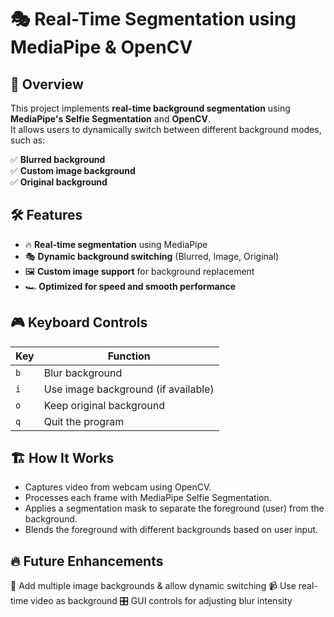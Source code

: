 # 🎭 Real-Time Segmentation using MediaPipe & OpenCV  


## 🚀 Overview  
This project implements **real-time background segmentation** using **MediaPipe's Selfie Segmentation** and **OpenCV**.  
It allows users to dynamically switch between different background modes, such as:  

✅ **Blurred background**  
✅ **Custom image background**  
✅ **Original background**  

## 🛠️ Features  
- 🔥 **Real-time segmentation** using MediaPipe  
- 🎭 **Dynamic background switching** (Blurred, Image, Original)  
- 🖼️ **Custom image support** for background replacement  
- 🏎️ **Optimized for speed and smooth performance**  

## 🎮 Keyboard Controls  
| Key | Function |  
|-----|----------|  
| `b` | Blur background |  
| `i` | Use image background (if available) |  
| `o` | Keep original background |  
| `q` | Quit the program |  

## 🏗️ How It Works
- Captures video from webcam using OpenCV.
- Processes each frame with MediaPipe Selfie Segmentation.
- Applies a segmentation mask to separate the foreground (user) from the background.
- Blends the foreground with different backgrounds based on user input.

## 🔥 Future Enhancements
🎨 Add multiple image backgrounds & allow dynamic switching
📹 Use real-time video as background
🎛️ GUI controls for adjusting blur intensity
